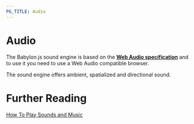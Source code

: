 ```yaml
---
PG_TITLE: Audio
---
```


# Audio

The Babylon.js sound engine is based on the [**Web Audio specification**](http://webaudio.github.io/web-audio-api/) and to use it you need to use a Web Audio compatible browser. 

The sound engine offers ambient, spatialized and directional sound. 

# Further Reading

[How To Play Sounds and Music](/how-to/audio/playing-sounds-and-music)


